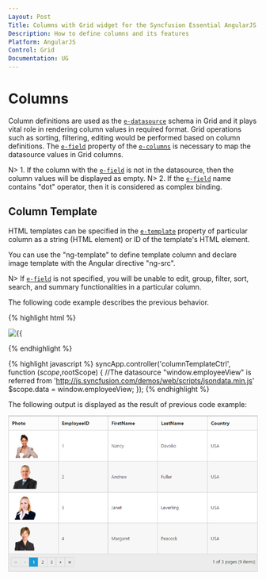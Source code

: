 ```yaml
---
Layout: Post
Title: Columns with Grid widget for the Syncfusion Essential AngularJS
Description: How to define columns and its features
Platform: AngularJS
Control: Grid
Documentation: UG
--- 
```

# Columns

Column definitions are used as the [`e-datasource`](http://help.syncfusion.com/api/js/ejgrid#members:datasource "dataSource") schema in Grid and it plays vital role in rendering column values in required format. Grid operations such as sorting, filtering, editing would be performed based on column definitions. The [`e-field`](http://help.syncfusion.com/api/js/ejgrid#members:columns-field "field") property of the [`e-columns`](http://help.syncfusion.com/api/js/ejgrid#members:columns "columns") is necessary to map the datasource values in Grid columns.

N> 1. If the column with the [`e-field`](http://help.syncfusion.com/api/js/ejgrid#members:columns-field "field") is not in the datasource, then the column values will be displayed as empty.
N> 2. If the [`e-field`](http://help.syncfusion.com/api/js/ejgrid#members:columns-field "field") name contains "dot" operator, then it is considered as complex binding.

## Column Template

HTML templates can be specified in the [`e-template`](http://help.syncfusion.com/api/js/ejgrid#members:columns-template "template") property of particular column as a string (HTML element) or ID of the template's HTML element.

You can use the "ng-template" to define template column and declare image template with the Angular directive "ng-src".

N> If [`e-field`](http://help.syncfusion.com/api/js/ejgrid#members:columns-field "field") is not specified, you will be unable to edit, group, filter, sort, search, and summary functionalities in a particular column.

The following code example describes the previous behavior.

{% highlight html %}
   <div ng-controller="columnTemplateCtrl">
       <div id="Grid" ej-grid e-datasource="data" e-allowpaging="true" e-pagesettings-pagesize="4" >
          <div e-columns>
		        <div e-column e-headertext="Photo">
                   <img style="width: 75px; height: 70px" ng-src="../Content/images/Employees/{{"{{"}}:data.EmployeeID{{}}}}.png" alt="{{"{{"}}:data.EmployeeID{{}}}}" />
                </div>
		        <div e-column e-field="EmployeeID"> </div>
		        <div e-column e-field="FirstName"> </div>
		        <div e-column e-field="LastName"> </div> 
			    <div e-column e-field="Country"> </div>              
	      </div>
	    </div>
   </div>
  
{% endhighlight %}

{% highlight javascript %}
     syncApp.controller('columnTemplateCtrl', function ($scope,$rootScope) {
        //The datasource "window.employeeView" is referred from 'http://js.syncfusion.com/demos/web/scripts/jsondata.min.js'
           $scope.data = window.employeeView;
       });
{% endhighlight %}

The following output is displayed as the result of previous code example:

![](columns_images/columns_img1.png)
